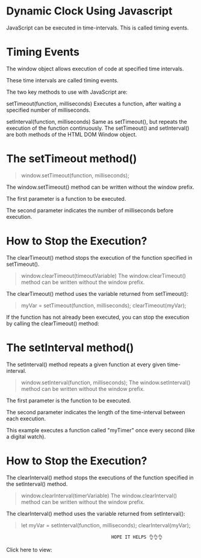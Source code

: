 # Dynamic Clock Using Javascript
JavaScript can be executed in time-intervals.  This is called timing events.
# Timing Events
The window object allows execution of code at specified time intervals.

These time intervals are called timing events.

The two key methods to use with JavaScript are:

setTimeout(function, milliseconds)
Executes a function, after waiting a specified number of milliseconds.

setInterval(function, milliseconds)
Same as setTimeout(), but repeats the execution of the function continuously.
The setTimeout() and setInterval() are both methods of the HTML DOM Window object.
# The setTimeout method()
> window.setTimeout(function, milliseconds);

The window.setTimeout() method can be written without the window prefix.

The first parameter is a function to be executed.

The second parameter indicates the number of milliseconds before execution.
# How to Stop the Execution?
The clearTimeout() method stops the execution of the function specified in setTimeout().

> window.clearTimeout(timeoutVariable)
The window.clearTimeout() method can be written without the window prefix.

The clearTimeout() method uses the variable returned from setTimeout():
> myVar = setTimeout(function, milliseconds);
> clearTimeout(myVar);

If the function has not already been executed, you can stop the execution by calling the clearTimeout() method:

# The setInterval method()
The setInterval() method repeats a given function at every given time-interval.

> window.setInterval(function, milliseconds);
The window.setInterval() method can be written without the window prefix.

The first parameter is the function to be executed.

The second parameter indicates the length of the time-interval between each execution.

This example executes a function called "myTimer" once every second (like a digital watch).
# How to Stop the Execution?
The clearInterval() method stops the executions of the function specified in the setInterval() method.

> window.clearInterval(timerVariable)
The window.clearInterval() method can be written without the window prefix.

The clearInterval() method uses the variable returned from setInterval():

> let myVar = setInterval(function, milliseconds);
> clearInterval(myVar);


                                           HOPE IT HELPS 👌👌👌
                                                              
                                                              
   Click here to view: 
